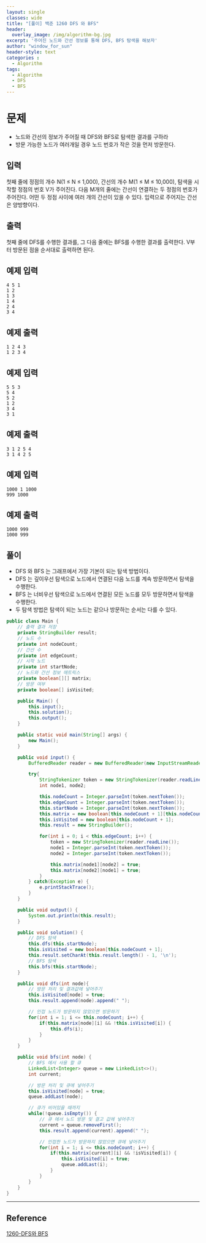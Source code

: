 ```yaml
--- 
layout: single
classes: wide
title: "[풀이] 백준 1260 DFS 와 BFS"
header:
  overlay_image: /img/algorithm-bg.jpg
excerpt: '주어진 노드와 간선 정보를 통해 DFS, BFS 탐색을 해보자'
author: "window_for_sun"
header-style: text
categories :
  - Algorithm
tags:
  - Algorithm
  - DFS
  - BFS
---  
```


# 문제
- 노드와 간선의 정보가 주어질 때 DFS와 BFS로 탐색한 결과를 구하라
- 방문 가능한 노드가 여러개일 경우 노드 번호가 작은 것을 먼저 방문한다.

## 입력
첫째 줄에 정점의 개수 N(1 ≤ N ≤ 1,000), 간선의 개수 M(1 ≤ M ≤ 10,000), 탐색을 시작할 정점의 번호 V가 주어진다. 다음 M개의 줄에는 간선이 연결하는 두 정점의 번호가 주어진다. 어떤 두 정점 사이에 여러 개의 간선이 있을 수 있다. 입력으로 주어지는 간선은 양방향이다.

## 출력
첫째 줄에 DFS를 수행한 결과를, 그 다음 줄에는 BFS를 수행한 결과를 출력한다. V부터 방문된 점을 순서대로 출력하면 된다.

## 예제 입력

```
4 5 1
1 2
1 3
1 4
2 4
3 4
```  

## 예제 출력

```
1 2 4 3
1 2 3 4
```  

## 예제 입력

```
5 5 3
5 4
5 2
1 2
3 4
3 1
```  

## 예제 출력

```
3 1 2 5 4
3 1 4 2 5
```  

## 예제 입력

```
1000 1 1000
999 1000
```  

## 예제 출력

```
1000 999
1000 999
```  

## 풀이
- DFS 와 BFS 는 그래프에서 가장 기본이 되는 탐색 방법이다.
- DFS 는 깊이우선 탐색으로 노드에서 연결된 다음 노드를 계속 방문하면서 탐색을 수행한다.
- BFS 는 너비우선 탐색으로 노드에서 연결된 모든 노드를 모두 방문하면서 탐색을 수행한다.
- 두 탐색 방법은 탐색이 되는 노드는 같으나 방문하는 순서는 다를 수 있다.

```java
public class Main {
    // 출력 결과 저장
    private StringBuilder result;
    // 노드 수
    private int nodeCount;
    // 간선 수
    private int edgeCount;
    // 시작 노드
    private int startNode;
    // 노드와 간선 정보 매트릭스
    private boolean[][] matrix;
    // 방문 여부
    private boolean[] isVisited;

    public Main() {
        this.input();
        this.solution();
        this.output();
    }

    public static void main(String[] args) {
        new Main();
    }

    public void input() {
        BufferedReader reader = new BufferedReader(new InputStreamReader(System.in));

        try{
            StringTokenizer token = new StringTokenizer(reader.readLine(), " ");
            int node1, node2;

            this.nodeCount = Integer.parseInt(token.nextToken());
            this.edgeCount = Integer.parseInt(token.nextToken());
            this.startNode = Integer.parseInt(token.nextToken());
            this.matrix = new boolean[this.nodeCount + 1][this.nodeCount + 1];
            this.isVisited = new boolean[this.nodeCount + 1];
            this.result = new StringBuilder();

            for(int i = 0; i < this.edgeCount; i++) {
                token = new StringTokenizer(reader.readLine());
                node1 = Integer.parseInt(token.nextToken());
                node2 = Integer.parseInt(token.nextToken());

                this.matrix[node1][node2] = true;
                this.matrix[node2][node1] = true;
            }
        } catch(Exception e) {
            e.printStackTrace();
        }
    }

    public void output() {
        System.out.println(this.result);
    }

    public void solution() {
        // DFS 탐색
        this.dfs(this.startNode);
        this.isVisited = new boolean[this.nodeCount + 1];
        this.result.setCharAt(this.result.length() - 1, '\n');
        // BFS 탐색
        this.bfs(this.startNode);
    }

    public void dfs(int node){
        // 방문 처리 및 결과값에 넣어주기
        this.isVisited[node] = true;
        this.result.append(node).append(" ");

        // 인접 노드가 방문하지 않았으면 방문하기
        for(int i = 1; i <= this.nodeCount; i++) {
            if(this.matrix[node][i] && !this.isVisited[i]) {
                this.dfs(i);
            }
        }
    }

    public void bfs(int node) {
        // BFS 에서 사용 할 큐
        LinkedList<Integer> queue = new LinkedList<>();
        int current;

        // 방문 처리 및 큐에 넣어주기
        this.isVisited[node] = true;
        queue.addLast(node);

        // 큐가 비어있을 때까지
        while(!queue.isEmpty()) {
            // 큐 에서 노드 방문 및 결고 값에 넣어주기
            current = queue.removeFirst();
            this.result.append(current).append(" ");

            // 인접한 노드가 방문하지 않았으면 큐에 넣어주기
            for(int i = 1; i <= this.nodeCount; i++) {
                if(this.matrix[current][i] && !isVisited[i]) {
                    this.isVisited[i] = true;
                    queue.addLast(i);
                }
            }
        }
    }
}
```  

---
## Reference
[1260-DFS와 BFS](https://www.acmicpc.net/problem/1260)  
